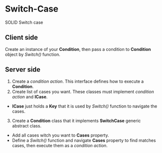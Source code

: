 # Switch-Case
SOLID Switch case

## Client side
Create an instance of your **Condition**, then pass a condition to **Condition** object by *Switch()* function.

## Server side
1. Create a *condition action*. This interface defines how to execute a **Condition**.
2. Create list of cases you want. These classes must implement *condition action* and **ICase**.
  * **ICase** just holds a **Key** that it is used by *Switch()* function to navigate the cases.
3. Create a **Condition** class that it implements **SwitchCase** generic abstract class.
  * Add all cases witch you want to **Cases** property.
  * Define a *Switch()* function and navigate **Cases** property to find matches cases, then execute them as a *condition action*.
  
